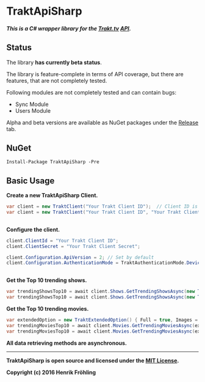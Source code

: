 TraktApiSharp
===
##### This is a C# wrapper library for the [Trakt.tv](https://trakt.tv/) [API](http://docs.trakt.apiary.io/#).

## Status

The library **has currently beta status**.

The library is feature-complete in terms of API coverage, but there are features, that are not completely tested.

Following modules are not completely tested and can contain bugs:
- Sync Module
- Users Module

Alpha and beta versions are available as NuGet packages under the [Release](https://github.com/henrikfroehling/TraktApiSharp/releases) tab.


## NuGet
```
Install-Package TraktApiSharp -Pre
```


## Basic Usage

**Create a new TraktApiSharp Client.**
```csharp
var client = new TraktClient("Your Trakt Client ID");  // Client ID is sufficient for usage without OAuth
var client = new TraktClient("Your Trakt Client ID", "Your Trakt Client Secret");  // Both parameters are required,
                                                                                   // if you want to use OAuth required features
```

**Configure the client.**
```csharp
client.ClientId = "Your Trakt Client ID";
client.ClientSecret = "Your Trakt Client Secret";

client.Configuration.ApiVersion = 2; // Set by default
client.Configuration.AuthenticationMode = TraktAuthenticationMode.Device; // OAuth- or Device-Authentication
                                                                          // Default is Device-Authentication
```

**Get the Top 10 trending shows.**
```csharp
var trendingShowsTop10 = await client.Shows.GetTrendingShowsAsync(new TraktExtendedOption().SetFull().SetImages(), null, 10);
var trendingShowsTop10 = await client.Shows.GetTrendingShowsAsync(new TraktExtendedOption() { Full = true, Images = true }, 1, 10);
```

**Get the Top 10 trending movies.**
```csharp
var extendedOption = new TraktExtendedOption() { Full = true, Images = true };
var trendingMoviesTop10 = await client.Movies.GetTrendingMoviesAsync(extendedOption, null, 10);
var trendingMoviesTop10 = await client.Movies.GetTrendingMoviesAsync(extendedOption, 1, 10);
```

**All data retrieving methods are asynchronous.**

---
**TraktApiSharp is open source and licensed under the [MIT License](https://opensource.org/licenses/MIT).**

**Copyright (c) 2016 Henrik Fröhling**

